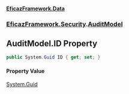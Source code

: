 #### [EficazFramework.Data](EficazFrameworkData.md 'EficazFramework Data')
### [EficazFramework.Security](EficazFrameworkData.md#EficazFramework.Security 'EficazFramework.Security').[AuditModel](EficazFramework.Security/AuditModel.md 'EficazFramework.Security.AuditModel')

## AuditModel.ID Property

```csharp
public System.Guid ID { get; set; }
```

#### Property Value
[System.Guid](https://docs.microsoft.com/en-us/dotnet/api/System.Guid 'System.Guid')